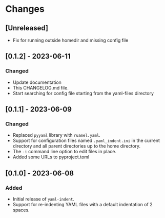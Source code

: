 # Changes

## [Unreleased]
- Fix for running outside homedir and missing config file

## [0.1.2] - 2023-06-11

### Changed
- Update documentation
- This CHANGELOG.md file.
- Start searching for config file starting from the yaml-files directory

## [0.1.1] - 2023-06-09

### Changed
- Replaced `pyyaml` library with `ruamel.yaml`.
- Support for configuration files named `.yaml_indent.ini` in the current directory and all parent directories up to the home directory.
- The `-i` command line option to edit files in place.
- Added some URLs to pyproject.toml

## [0.1.0] - 2023-06-08

### Added
- Initial release of `yaml-indent`.
- Support for re-indenting YAML files with a default indentation of 2 spaces.
